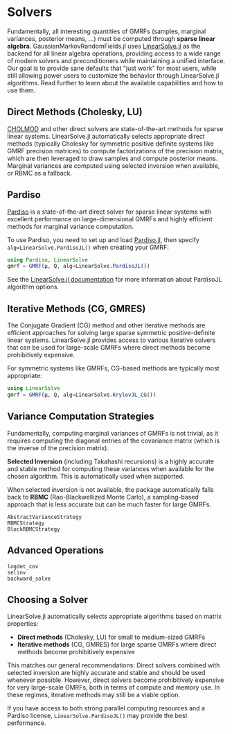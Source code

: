 # Solvers

Fundamentally, all interesting quantities of GMRFs (samples, marginal variances,
posterior means, ...) must be computed through **sparse linear algebra**.
GaussianMarkovRandomFields.jl uses [LinearSolve.jl](https://github.com/SciML/LinearSolve.jl) as the backend for all linear algebra operations, providing access to a wide range of modern solvers and preconditioners while maintaining a unified interface.
Our goal is to provide sane defaults that "just work" for most users, while
still allowing power users to customize the behavior through LinearSolve.jl algorithms.
Read further to learn about the available capabilities and how to use them.

## Direct Methods (Cholesky, LU)
[CHOLMOD](https://github.com/DrTimothyAldenDavis/SuiteSparse) and other direct solvers are 
state-of-the-art methods for sparse linear systems.
LinearSolve.jl automatically selects appropriate direct methods (typically Cholesky for symmetric positive definite systems like GMRF precision matrices) to compute factorizations of the precision matrix, which are then leveraged to draw samples and compute posterior means.
Marginal variances are computed using selected inversion when available, or RBMC as a fallback.

## Pardiso
[Pardiso](https://panua.ch/pardiso/) is a state-of-the-art direct solver for
sparse linear systems with excellent performance on large-dimensional GMRFs
and highly efficient methods for marginal variance computation.

To use Pardiso, you need to set up and load [Pardiso.jl](https://github.com/JuliaSparse/Pardiso.jl), then specify `alg=LinearSolve.PardisoJL()` when creating your GMRF:

```julia
using Pardiso, LinearSolve
gmrf = GMRF(μ, Q, alg=LinearSolve.PardisoJL())
```

See the [LinearSolve.jl documentation](https://docs.sciml.ai/LinearSolve/stable/solvers/solvers/#LinearSolve.PardisoJL) for more information about PardisoJL algorithm options.

## Iterative Methods (CG, GMRES)
The Conjugate Gradient (CG) method and other iterative methods are efficient approaches for solving large sparse symmetric positive-definite linear systems.
LinearSolve.jl provides access to various iterative solvers that can be used for large-scale GMRFs where direct methods become prohibitively expensive.

For symmetric systems like GMRFs, CG-based methods are typically most appropriate:

```julia
using LinearSolve
gmrf = GMRF(μ, Q, alg=LinearSolve.KrylovJL_CG())
```

## Variance Computation Strategies
Fundamentally, computing marginal variances of GMRFs is not trivial, as it
requires computing the diagonal entries of the covariance matrix (which is the
inverse of the precision matrix).

**Selected Inversion** (including Takahashi recursions) is a highly accurate and stable method for computing these variances when available for the chosen algorithm. This is automatically used when supported.

When selected inversion is not available, the package automatically falls back to **RBMC** (Rao-Blackwellized Monte Carlo), a sampling-based approach that is less accurate but can be much faster for large GMRFs.

```@docs
AbstractVarianceStrategy
RBMCStrategy
BlockRBMCStrategy
```

## Advanced Operations

```@docs
logdet_cov
selinv
backward_solve
```
 

## Choosing a Solver
LinearSolve.jl automatically selects appropriate algorithms based on matrix properties:
- **Direct methods** (Cholesky, LU) for small to medium-sized GMRFs
- **Iterative methods** (CG, GMRES) for large sparse GMRFs where direct methods become prohibitively expensive

This matches our general recommendations:
Direct solvers combined with selected inversion are highly accurate and stable and should be used whenever possible.
However, direct solvers become prohibitively expensive for very large-scale GMRFs, both in terms of compute and memory use.
In these regimes, iterative methods may still be a viable option.

If you have access to both strong parallel computing resources and a Pardiso license, `LinearSolve.PardisoJL()` may provide the best performance.
